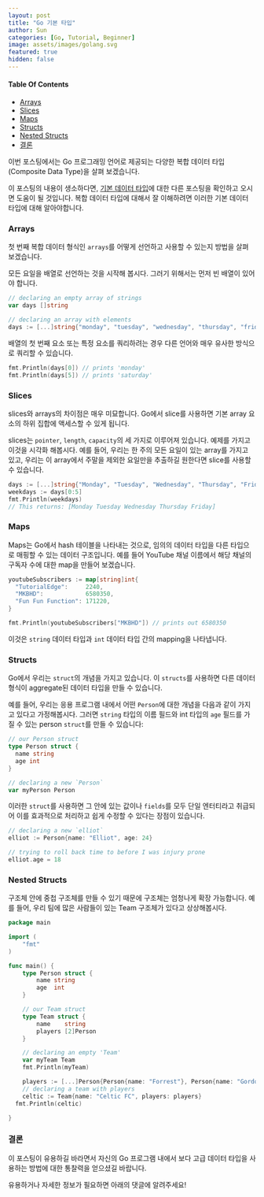 ```yaml
---
layout: post
title: "Go 기본 타입"
author: Sun
categories: [Go, Tutorial, Beginner]
image: assets/images/golang.svg
featured: true
hidden: false
---
```

<div class="toc">
  <h4>Table Of Contents</h4>
  <nav id="TableOfContents">
    <ul>
      <li>
        <a href="#arrays">Arrays</a>
      </li>
      <li>
        <a href="#slices">Slices</a>
      </li>
      <li>
        <a href="#maps">Maps</a>
      </li>
      <li>
        <a href="#structs">Structs</a>
      </li>
      <li>
        <a href="#nestedStructs">Nested Structs</a>
      </li>
      <li>
        <a href="#conclusion">결론</a>
      </li>
    </ul>
  </nav>
</div>

이번 포스팅에서는 Go 프로그래밍 언어로 제공되는 다양한 복합 데이터 타입 (Composite Data Type)을 살펴 보겠습니다.

이 포스팅의 내용이 생소하다면, [기본 데이터 타입](../Ch02-Basic-Types-Tutorial)에 대한 다른 포스팅을 확인하고 오시면 도움이 될 것입니다. 
복합 데이터 타입에 대해서 잘 이해하려면 이러한 기본 데이터 타입에 대해 알아야합니다.

<h3 id="arrays">
  <a href="#arrays"></a>
  Arrays
</h3>

첫 번째 복합 데이터 형식인 `arrays`를 어떻게 선언하고 사용할 수 있는지 방법을 살펴 보겠습니다.

모든 요일을 배열로 선언하는 것을 시작해 봅시다. 그러기 위해서는 먼저 빈 배열이 있어야 합니다.

```go
// declaring an empty array of strings
var days []string

// declaring an array with elements
days := [...]string{"monday", "tuesday", "wednesday", "thursday", "friday", "saturday", "sunday"}
```

배열의 첫 번째 요소 또는 특정 요소를 쿼리하려는 경우 다른 언어와 매우 유사한 방식으로 쿼리할 수 있습니다.

```go
fmt.Println(days[0]) // prints 'monday'
fmt.Println(days[5]) // prints 'saturday'
```

<h3 id="slices">
  <a href="#slices"></a>
  Slices
</h3>
slices와 arrays의 차이점은 매우 미묘합니다. Go에서 slice를 사용하면 기본 array 요소의 하위 집합에 액세스할 수 있게 됩니다.

slices는 `pointer`, `length`, `capacity`의 세 가지로 이루어져 있습니다. 예제를 가지고 이것을 시각화 해봅시다. 
예를 들어, 우리는 한 주의 모든 요일이 있는 array를 가지고 있고, 우리는 이 array에서 주말을 제외한 요일만을 추출하길 원한다면 slice를 사용할 수 있습니다.

```go
days := [...]string{"Monday", "Tuesday", "Wednesday", "Thursday", "Friday", "Saturday", "Sunday"}
weekdays := days[0:5]
fmt.Println(weekdays)
// This returns: [Monday Tuesday Wednesday Thursday Friday]
```

<h3 id="maps">
  <a href="#maps"></a>
  Maps
</h3>

Maps는 Go에서 hash 테이블을 나타내는 것으로, 임의의 데이터 타입을 다른 타입으로 매핑할 수 있는 데이터 구조입니다. 
예를 들어 YouTube 채널 이름에서 해당 채널의 구독자 수에 대한 map을 만들어 보겠습니다.

```go
youtubeSubscribers := map[string]int{
  "TutorialEdge":     2240,
  "MKBHD":            6580350,
  "Fun Fun Function": 171220,
}

fmt.Println(youtubeSubscribers["MKBHD"]) // prints out 6580350
```

이것은 `string` 데이터 타입과 `int` 데이터 타입 간의 mapping을 나타냅니다.

<h3 id="structs">
  <a href="#structs"></a>
  Structs
</h3>

Go에서 우리는 `struct`의 개념을 가지고 있습니다. 이 `structs`를 사용하면 다른 데이터 형식이 aggregate된 데이터 타입을 만들 수 있습니다.

예를 들어, 우리는 응용 프로그램 내에서 어떤 `Person`에 대한 개념을 다음과 같이 가지고 있다고 가정해봅시다. 
그러면 `string` 타입의 이름 필드와 int 타입의 `age` 필드를 가질 수 있는 person `struct`를 만들 수 있습니다:

```go
// our Person struct
type Person struct {
  name string
  age int
}

// declaring a new `Person`
var myPerson Person
```
이러한 `struct`를 사용하면 그 안에 있는 값이나 `fields`를 모두 단일 엔터티라고 취급되어 이를 효과적으로 처리하고 쉽게 수정할 수 있다는 장점이 있습니다.

```go
// declaring a new `elliot`
elliot := Person{name: "Elliot", age: 24}

// trying to roll back time to before I was injury prone
elliot.age = 18
```

<h3 id="nestedStructs">
  <a href="#nestedStructs"></a>
  Nested Structs
</h3>

구조체 안에 중첩 구조체를 만들 수 있기 때문에 구조체는 엄청나게 확장 가능합니다. 
예를 들어, 우리 팀에 많은 사람들이 있는 Team 구조체가 있다고 상상해봅시다.

```go
package main

import (
    "fmt"
)

func main() {
    type Person struct {
        name string
        age  int
    }

    // our Team struct
    type Team struct {
        name    string
        players [2]Person
    }

    // declaring an empty 'Team'
    var myTeam Team
    fmt.Println(myTeam)

    players := [...]Person{Person{name: "Forrest"}, Person{name: "Gordon"}}
    // declaring a team with players
    celtic := Team{name: "Celtic FC", players: players}
  fmt.Println(celtic)

}
```

<h3 id="conclusion">
  <a href="#conclusion"></a>
  결론
</h3>

이 포스팅이 유용하길 바라면서 자신의 Go 프로그램 내에서 보다 고급 데이터 타입을 사용하는 방법에 대한 통찰력을 얻으셨길 바랍니다.

유용하거나 자세한 정보가 필요하면 아래의 댓글에 알려주세요!